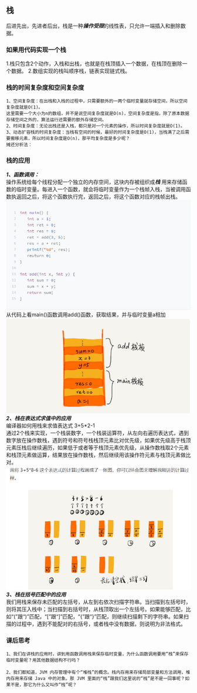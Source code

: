 ## 栈  
后进先出，先进者后出，栈是一种***操作受限***的线性表，只允许一端插入和删除数据。
### 如果用代码实现一个栈  
1.栈只包含2个动作，入栈和出栈，也就是在栈顶插入一个数据，在栈顶在删除一个数据。
2.数组实现的栈叫顺序栈，链表实现链式栈。
### 栈的时间复杂度和空间复杂度  
~~~
1、空间复杂度：在出栈和入栈的过程中，只需要额外的一两个临时变量就存储空间，所以空间复杂度就是O(1)。
这里需要一个大小为n的数组，并不是说空间复杂度就是O(n)，空间复杂度是指，除了原本数据存储空间之外的，算法运行还需要的额外存储空间。  
2、时间复杂度：无论出栈还是入栈，都只是对一个元素的操作，所以时间复杂度就是O(1)。  
3、动态扩容栈的时间复杂度：当栈有空间的时候，最好的时间复杂度是O(1)，当栈满了之后需要搬移元素，所以时间复杂度是O(n)，那平均复杂度是多少呢？  
摊还分析法：
~~~
### 栈的应用  
***1、函数调用：***    
操作系统给每个线程分配一个独立的内存空间，这块内存被组织成***栈*** 用来存储函数的临时变量。每进入一个函数，就会将临时变量作为一个栈帧入栈，当被调用函数执返回之后，将这个函数执行完，返回之后，将这个函数对应的栈帧出栈。  
![函数](./../image/19.png)    
从代码上看main()函数调用add()函数，获取结果，并与临时变量a相加   
![函数调用](./../image/20.png)  
***2、栈在表达式求值中的应用***    
编译器如何用栈来求值表达式  3+5*2-1  
通过2个栈来实现，一个栈装数字，一个栈装运算符，从左向右遍历表达式，遇到数字放在操作数栈，遇到符号和符号栈栈顶元素比对优先级，如果优先级高于栈顶元素压栈后继续遍历，如果低于或者等于栈顶元素优先级，从操作数栈取2个元素和栈顶元素做运算，结果放在操作数栈，然后继续用该操作符元素与栈顶元素做比对。  
![运算](./../image/21.png)  
***3、栈在括号匹配中的应用***  
我们用栈来保存未匹配的左括号，从左到右依次扫描字符串。当扫描到左括号时，则将其压入栈中；当扫描到右括号时，从栈顶取出一个左括号。如果能够匹配，比如“(”跟“)”匹配，“[”跟“]”匹配，“{”跟“}”匹配，则继续扫描剩下的字符串。如果扫描的过程中，遇到不能配对的右括号，或者栈中没有数据，则说明为非法格式。  
### 课后思考  
~~~
1、我们在讲栈的应用时，讲到用函数调用栈来保存临时变量，为什么函数调用要用“栈”来保存临时变量呢？用其他数据结构不行吗？  

2、我们都知道，JVM 内存管理中有个“堆栈”的概念。栈内存用来存储局部变量和方法调用，堆内存用来存储 Java 中的对象。那 JVM 里面的“栈”跟我们这里说的“栈”是不是一回事呢？如果不是，那它为什么又叫作“栈”呢？
~~~